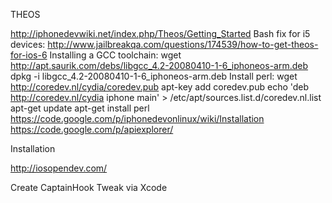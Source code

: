 THEOS

http://iphonedevwiki.net/index.php/Theos/Getting_Started
Bash fix for i5 devices: http://www.jailbreakqa.com/questions/174539/how-to-get-theos-for-ios-6
Installing a GCC toolchain:
     wget http://apt.saurik.com/debs/libgcc_4.2-20080410-1-6_iphoneos-arm.deb
     dpkg -i libgcc_4.2-20080410-1-6_iphoneos-arm.deb
Install perl: 
     wget http://coredev.nl/cydia/coredev.pub
     apt-key add coredev.pub
     echo 'deb http://coredev.nl/cydia iphone main' > /etc/apt/sources.list.d/coredev.nl.list
     apt-get update
     apt-get install perl
https://code.google.com/p/iphonedevonlinux/wiki/Installation
https://code.google.com/p/apiexplorer/

Installation

http://iosopendev.com/

Create CaptainHook Tweak via Xcode
